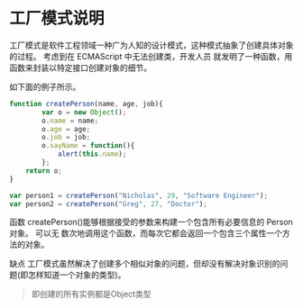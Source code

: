 工厂模式说明
======

工厂模式是软件工程领域一种广为人知的设计模式，这种模式抽象了创建具体对象的过程。
考虑到在 ECMAScript 中无法创建类，开发人员 就发明了一种函数，用函数来封装以特定接口创建对象的细节。

如下面的例子所示。

```javascript
function createPerson(name, age, job){
        var o = new Object();
        o.name = name;
        o.age = age;
        o.job = job;
        o.sayName = function(){
            alert(this.name);
        };
    return o;
}

var person1 = createPerson("Nicholas", 29, "Software Engineer");
var person2 = createPerson("Greg", 27, "Doctor");

```
函数 createPerson()能够根据接受的参数来构建一个包含所有必要信息的 Person 对象。
可以无 数次地调用这个函数，而每次它都会返回一个包含三个属性一个方法的对象。

缺点
工厂模式虽然解决了创建多个相似对象的问题，但却没有解决对象识别的问题(即怎样知道一个对象的类型)。
> 即创建的所有实例都是Object类型
